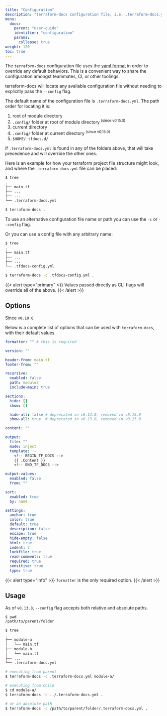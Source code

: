 ```yaml
---
title: "Configuration"
description: "terraform-docs configuration file, i.e. .terraform-docs.yml"
menu:
  docs:
    parent: "user-guide"
    identifier: "configuration"
    params:
      collapse: true
weight: 120
toc: true
---
```


The `terraform-docs` configuration file uses the [yaml format](https://yaml.org/) in order to override any default behaviors.
This is a convenient way to share the configuration amongst teammates, CI, or other toolings.

terraform-docs will locate any available configuration file without needing to explicitly pass the `--config` flag.

The default name of the configuration file is `.terraform-docs.yml`.
The path order for locating it is:

1. root of module directory
1. `.config/` folder at root of module directory <sup class="no-top">(since v0.15.0)</sup>
1. current directory
1. `.config/` folder at current directory <sup class="no-top">(since v0.15.0)</sup>
1. `$HOME/.tfdocs.d/`

if `.terraform-docs.yml` is found in any of the folders above, that will take
precedence and will override the other ones.

Here is an example for how your terraform project file structure might look, and where the `.terraform-docs.yml` file can be placed:

```bash
$ tree
.
├── main.tf
├── ...
├── ...
└── .terraform-docs.yml

$ terraform-docs .
```

To use an alternative configuration file name or path you
can use the `-c` or `--config` flag.

Or you can use a config file with any arbitrary name:

```bash
$ tree
.
├── main.tf
├── ...
├── ...
└── .tfdocs-config.yml

$ terraform-docs -c .tfdocs-config.yml .
```

{{< alert type="primary" >}}
Values passed directly as CLI flags will override all of the above.
{{< /alert >}}

## Options

Since `v0.10.0`

Below is a complete list of options that can be used with `terraform-docs`, with their
default values.

```yaml
formatter: "" # this is required

version: ""

header-from: main.tf
footer-from: ""

recursive:
  enabled: false
  path: modules
  include-main: true

sections:
  hide: []
  show: []

  hide-all: false # deprecated in v0.13.0, removed in v0.15.0
  show-all: true  # deprecated in v0.13.0, removed in v0.15.0

content: ""

output:
  file: ""
  mode: inject
  template: |-
    <!-- BEGIN_TF_DOCS -->
    {{ .Content }}
    <!-- END_TF_DOCS -->

output-values:
  enabled: false
  from: ""

sort:
  enabled: true
  by: name

settings:
  anchor: true
  color: true
  default: true
  description: false
  escape: true
  hide-empty: false
  html: true
  indent: 2
  lockfile: true
  read-comments: true
  required: true
  sensitive: true
  type: true
```

{{< alert type="info" >}}
`formatter` is the only required option.
{{< /alert >}}

## Usage

As of `v0.13.0`, `--config` flag accepts both relative and absolute paths.

```bash
$ pwd
/path/to/parent/folder

$ tree
.
├── module-a
│   └── main.tf
├── module-b
│   └── main.tf
├── ...
└── .terraform-docs.yml

# executing from parent
$ terraform-docs -c .terraform-docs.yml module-a/

# executing from child
$ cd module-a/
$ terraform-docs -c ../.terraform-docs.yml .

# or an absolute path
$ terraform-docs -c /path/to/parent/folder/.terraform-docs.yml .
```
